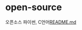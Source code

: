# open-source
오픈소스
파이썬, C언어[README.md](https://github.com/sehyun1207/open-source/files/7295470/README.md)
